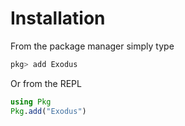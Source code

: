 # Installation
From the package manager simply type
```julia
pkg> add Exodus
```

Or from the REPL
```julia
using Pkg
Pkg.add("Exodus") 
```
